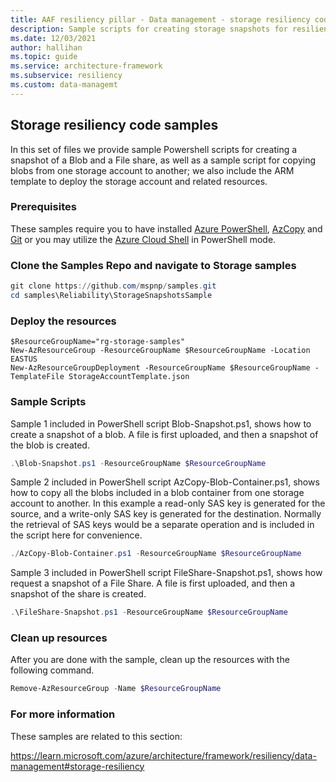 ```yaml
---
title: AAF resiliency pillar - Data management - storage resiliency code samples
description: Sample scripts for creating storage snapshots for resiliency
ms.date: 12/03/2021
author: hallihan
ms.topic: guide
ms.service: architecture-framework
ms.subservice: resiliency
ms.custom: data-managemt
---
```


## Storage resiliency code samples

In this set of files we provide sample Powershell scripts for creating a snapshot of a Blob and a File share, as well as a sample script for copying blobs from one storage account to another; we also include the ARM template to deploy the storage account and related resources.

### Prerequisites

These samples require you to have installed [Azure PowerShell](https://learn.microsoft.com/powershell/azure/install-az-ps), [AzCopy](https://learn.microsoft.com/azure/storage/common/storage-use-azcopy#download-azcopy) and [Git](https://learn.microsoft.com/devops/develop/git/install-and-set-up-git) or you may utilize the [Azure Cloud Shell](https://shell.azure.com) in PowerShell mode.

### Clone the Samples Repo and navigate to Storage samples

```powershell
git clone https://github.com/mspnp/samples.git
cd samples\Reliability\StorageSnapshotsSample
```

### Deploy the resources

```
$ResourceGroupName="rg-storage-samples"
New-AzResourceGroup -ResourceGroupName $ResourceGroupName -Location EASTUS
New-AzResourceGroupDeployment -ResourceGroupName $ResourceGroupName -TemplateFile StorageAccountTemplate.json
```

### Sample Scripts

Sample 1 included in PowerShell script Blob-Snapshot.ps1, shows how to create a snapshot of a blob. A file is first uploaded, and then a snapshot of the blob is created.

```powershell
.\Blob-Snapshot.ps1 -ResourceGroupName $ResourceGroupName
```

Sample 2 included in PowerShell script AzCopy-Blob-Container.ps1, shows how to copy all the blobs included in a blob container from one storage account to another. In this example a read-only SAS key is generated for the source, and a write-only SAS key is generated for the destination. Normally the retrieval of SAS keys would be a separate operation and is included in the script here for convenience.

```powershell
./AzCopy-Blob-Container.ps1 -ResourceGroupName $ResourceGroupName
```

Sample 3 included in PowerShell script FileShare-Snapshot.ps1, shows how request a snapshot of a File Share. A file is first uploaded, and then a snapshot of the share is created.

```powershell
.\FileShare-Snapshot.ps1 -ResourceGroupName $ResourceGroupName
```

### Clean up resources

After you are done with the sample, clean up the resources with the following command.

```powershell
Remove-AzResourceGroup -Name $ResourceGroupName
```

### For more information

These samples are related to this section:

https://learn.microsoft.com/azure/architecture/framework/resiliency/data-management#storage-resiliency
